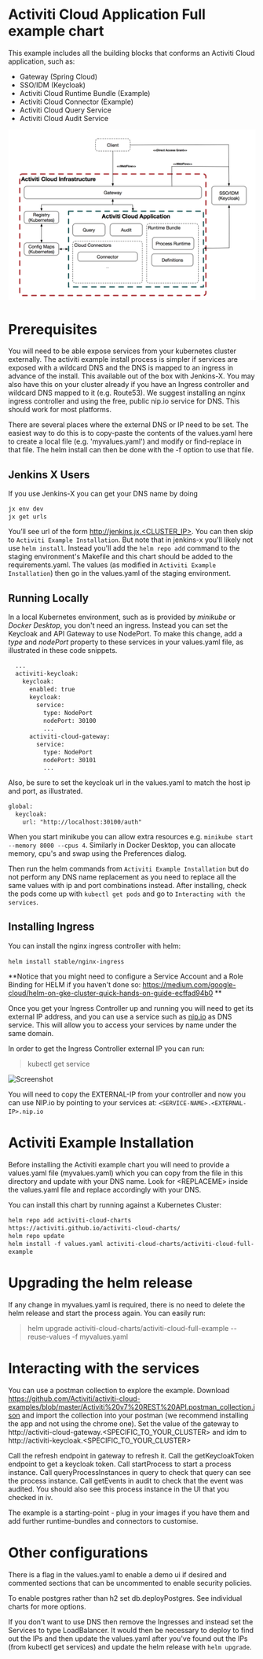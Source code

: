 # Activiti Cloud Application Full example chart

This example includes all the building blocks that conforms an Activiti Cloud application, such as:

- Gateway (Spring Cloud)
- SSO/IDM (Keycloak)
- Activiti Cloud Runtime Bundle (Example)
- Activiti Cloud Connector (Example)
- Activiti Cloud Query Service
- Activiti Cloud Audit Service

![Example](https://github.com/Activiti/activiti-cloud-charts/blob/master/resources/images/activiti-cloud-full-example-chart.png)

# Prerequisites

You will need to be able expose services from your kubernetes cluster externally. The activiti example install process is simpler if services are exposed with a wildcard DNS and the DNS is mapped to an ingress in advance of the install. This available out of the box with Jenkins-X. You may also have this on your cluster already if you have an Ingress controller and wildcard DNS mapped to it (e.g. Route53). We suggest installing an nginx ingress controller and using the free, public nip.io service for DNS. This should work for most platforms.

There are several places where the external DNS or IP need to be set. The easiest way to do this is to copy-paste the contents of the values.yaml here to create a local file (e.g. 'myvalues.yaml') and modify or find-replace in that file. The helm install can then be done with the -f option to use that file.

## Jenkins X Users
If you use Jenkins-X you can get your DNS name by doing
```
jx env dev
jx get urls
```
You’ll see url of the form http://jenkins.jx.<CLUSTER_IP>. You can then skip to `Activiti Example Installation`. But note that in jenkins-x you'll likely not use `helm install`. Instead you'll add the `helm repo add` command to the staging environment's Makefile and this chart should be added to the requirements.yaml. The values (as modified in `Activiti Example Installation`) then go in the values.yaml of the staging environment.

## Running Locally

In a local Kubernetes environment, such as is provided by *minikube* or *Docker Desktop*, you don't need an ingress.  Instead you can set the Keycloak and API Gateway to use NodePort.  To make this change, add a *type* and *nodePort* property to these services in your values.yaml file, as illustrated in these code snippets.
```
  ...
  activiti-keycloak:
    keycloak:
      enabled: true
      keycloak:
        service:
          type: NodePort
          nodePort: 30100
          ...
      activiti-cloud-gateway:
        service:
          type: NodePort
          nodePort: 30101 
          ...     
```
Also, be sure to set the keycloak url in the values.yaml to match the host ip and port, as illustrated.
 ```
 global:
   keycloak:
     url: "http://localhost:30100/auth"
 ```
When you start minikube you can allow extra resources e.g. ```minikube start --memory 8000 --cpus 4```.  Similarly in Docker Desktop, you can allocate memory, cpu's and swap using the Preferences dialog.  

Then run the helm commands from `Activiti Example Installation` but do not perform any DNS name replacement as you need to replace all the same values with ip and port combinations instead. After installing, check the pods come up with `kubectl get pods` and go to `Interacting with the services`.

## Installing Ingress
You can install the nginx ingress controller with helm:

```helm install stable/nginx-ingress```

**Notice that you might need to configure a Service Account and a Role Binding for HELM if you haven't done so:
https://medium.com/google-cloud/helm-on-gke-cluster-quick-hands-on-guide-ecffad94b0 **

Once you get your Ingress Controller up and running you will need to get its external IP address, and you can use a service such as [nip.io](http://nip.io) as DNS service. This will allow you to access your services by name under the same domain.

In order to get the Ingress Controller external IP you can run:
> kubectl get service

![Screenshot](https://github.com/Activiti/activiti-cloud-charts/blob/master/resources/images/kubectl-get-service.jpg)

You will need to copy the EXTERNAL-IP from your controller and now you can use NIP.io by pointing to your services at:
```<SERVICE-NAME>.<EXTERNAL-IP>.nip.io```



# Activiti Example Installation
Before installing the Activiti example chart you will need to provide a values.yaml file (myvalues.yaml) which you can copy from the file in this directory and update with your DNS name. Look for \<REPLACEME\> inside the values.yaml file and replace accordingly with your DNS.

You can install this chart by running against a Kubernetes Cluster:

```
helm repo add activiti-cloud-charts https://activiti.github.io/activiti-cloud-charts/
helm repo update
helm install -f values.yaml activiti-cloud-charts/activiti-cloud-full-example
```

# Upgrading the helm release
If any change in myvalues.yaml is required, there is no need to delete the helm release and start the process again. You can easily run:
> helm upgrade <release-name> activiti-cloud-charts/activiti-cloud-full-example --reuse-values -f myvalues.yaml

# Interacting with the services

You can use a postman collection to explore the example. Download https://github.com/Activiti/activiti-cloud-examples/blob/master/Activiti%20v7%20REST%20API.postman_collection.json and import the collection into your postman (we recommend installing the app and not using the chrome one). Set the value of the gateway to http://activiti-cloud-gateway.<SPECIFIC_TO_YOUR_CLUSTER> and idm to http://activiti-keycloak.<SPECIFIC_TO_YOUR_CLUSTER>

Call the refresh endpoint in gateway to refresh it.
Call the getKeycloakToken endpoint to get a keycloak token.
Call startProcess to start a process instance.
Call queryProcessInstances in query to check that query can see the process instance. Call getEvents in audit to check that the event was audited. You should also see this process instance in the UI that you checked in iv.

The example is a starting-point - plug in your images if you have them and add further runtime-bundles and connectors to customise.

# Other configurations

There is a flag in the values.yaml to enable a demo ui if desired and commented sections that can be uncommented to enable security policies.

To enable postgres rather than h2 set db.deployPostgres. See individual charts for more options.

If you don't want to use DNS then remove the Ingresses and instead set the Services to type LoadBalancer. It would then be necessary to deploy to find out the IPs and then update the values.yaml after you've found out the IPs (from kubectl get services) and update the helm release with `helm upgrade`.
